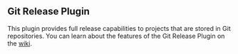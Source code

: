 ## Git Release Plugin

This plugin provides full release capabilities to projects that are stored in Git repositories. You can learn about the features of the Git Release Plugin on the [wiki](https://github.com/inversoft/savant-release-git-plugin/wiki/Home).
